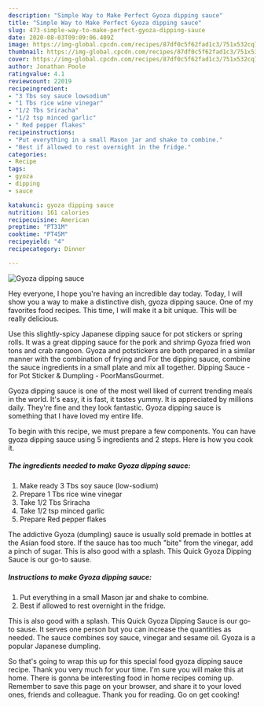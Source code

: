 ```yaml
---
description: "Simple Way to Make Perfect Gyoza dipping sauce"
title: "Simple Way to Make Perfect Gyoza dipping sauce"
slug: 473-simple-way-to-make-perfect-gyoza-dipping-sauce
date: 2020-08-03T09:09:06.409Z
image: https://img-global.cpcdn.com/recipes/87df0c5f62fad1c3/751x532cq70/gyoza-dipping-sauce-recipe-main-photo.jpg
thumbnail: https://img-global.cpcdn.com/recipes/87df0c5f62fad1c3/751x532cq70/gyoza-dipping-sauce-recipe-main-photo.jpg
cover: https://img-global.cpcdn.com/recipes/87df0c5f62fad1c3/751x532cq70/gyoza-dipping-sauce-recipe-main-photo.jpg
author: Jonathan Poole
ratingvalue: 4.1
reviewcount: 22019
recipeingredient:
- "3 Tbs soy sauce lowsodium"
- "1 Tbs rice wine vinegar"
- "1/2 Tbs Sriracha"
- "1/2 tsp minced garlic"
- " Red pepper flakes"
recipeinstructions:
- "Put everything in a small Mason jar and shake to combine."
- "Best if allowed to rest overnight in the fridge."
categories:
- Recipe
tags:
- gyoza
- dipping
- sauce

katakunci: gyoza dipping sauce 
nutrition: 161 calories
recipecuisine: American
preptime: "PT31M"
cooktime: "PT45M"
recipeyield: "4"
recipecategory: Dinner

---
```



![Gyoza dipping sauce](https://img-global.cpcdn.com/recipes/87df0c5f62fad1c3/751x532cq70/gyoza-dipping-sauce-recipe-main-photo.jpg)

Hey everyone, I hope you're having an incredible day today. Today, I will show you a way to make a distinctive dish, gyoza dipping sauce. One of my favorites food recipes. This time, I will make it a bit unique. This will be really delicious.

Use this slightly-spicy Japanese dipping sauce for pot stickers or spring rolls. It was a great dipping sauce for the pork and shrimp Gyoza fried won tons and crab rangoon. Gyoza and potstickers are both prepared in a similar manner with the combination of frying and For the dipping sauce, combine the sauce ingredients in a small plate and mix all together. Dipping Sauce - for Pot Sticker &amp; Dumpling - PoorMansGourmet.

Gyoza dipping sauce is one of the most well liked of current trending meals in the world. It's easy, it is fast, it tastes yummy. It is appreciated by millions daily. They're fine and they look fantastic. Gyoza dipping sauce is something that I have loved my entire life.


To begin with this recipe, we must prepare a few components. You can have gyoza dipping sauce using 5 ingredients and 2 steps. Here is how you cook it.

<!--inarticleads1-->

##### The ingredients needed to make Gyoza dipping sauce:

1. Make ready 3 Tbs soy sauce (low-sodium)
1. Prepare 1 Tbs rice wine vinegar
1. Take 1/2 Tbs Sriracha
1. Take 1/2 tsp minced garlic
1. Prepare  Red pepper flakes


The addictive Gyoza (dumpling) sauce is usually sold premade in bottles at the Asian food store. If the sauce has too much &#34;bite&#34; from the vinegar, add a pinch of sugar. This is also good with a splash. This Quick Gyoza Dipping Sauce is our go-to sause. 

<!--inarticleads2-->

##### Instructions to make Gyoza dipping sauce:

1. Put everything in a small Mason jar and shake to combine.
1. Best if allowed to rest overnight in the fridge.


This is also good with a splash. This Quick Gyoza Dipping Sauce is our go-to sause. It serves one person but you can increase the quantities as needed. The sauce combines soy sauce, vinegar and sesame oil. Gyoza is a popular Japanese dumpling. 

So that's going to wrap this up for this special food gyoza dipping sauce recipe. Thank you very much for your time. I'm sure you will make this at home. There is gonna be interesting food in home recipes coming up. Remember to save this page on your browser, and share it to your loved ones, friends and colleague. Thank you for reading. Go on get cooking!
